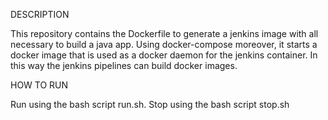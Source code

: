 DESCRIPTION

This repository contains the Dockerfile to generate a jenkins image with all necessary to build a java app.
Using docker-compose moreover, it starts a docker image that is used as a docker daemon for the jenkins
container. In this way the jenkins pipelines can build docker images.

HOW TO RUN

Run using the bash script run.sh.
Stop using the bash script stop.sh
